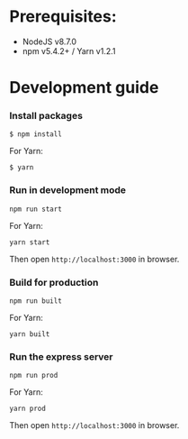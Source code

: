 # Prerequisites:
- NodeJS v8.7.0
- npm v5.4.2+ / Yarn v1.2.1 

# Development guide


### Install packages

```$ npm install```

For Yarn:

```$ yarn```

### Run in development mode

```npm run start```

For Yarn:

```yarn start```

Then open `http://localhost:3000` in browser.

### Build for production

```npm run built```

For Yarn:

```yarn built```

### Run the express server 

```npm run prod```

For Yarn:

```yarn prod```

Then open `http://localhost:3000` in browser.

